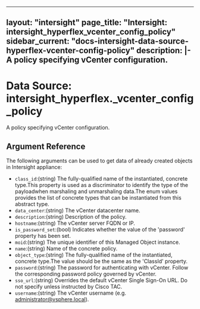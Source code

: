
---
layout: "intersight"
page_title: "Intersight: intersight_hyperflex_vcenter_config_policy"
sidebar_current: "docs-intersight-data-source-hyperflex-vcenter-config-policy"
description: |-
A policy specifying vCenter configuration.
---

# Data Source: intersight_hyperflex._vcenter_config_policy
A policy specifying vCenter configuration.
## Argument Reference
The following arguments can be used to get data of already created objects in Intersight appliance:
* `class_id`:(string) The fully-qualified name of the instantiated, concrete type.This property is used as a discriminator to identify the type of the payloadwhen marshaling and unmarshaling data.The enum values provides the list of concrete types that can be instantiated from this abstract type. 
* `data_center`:(string) The vCenter datacenter name. 
* `description`:(string) Description of the policy. 
* `hostname`:(string) The vCenter server FQDN or IP. 
* `is_password_set`:(bool) Indicates whether the value of the 'password' property has been set. 
* `moid`:(string) The unique identifier of this Managed Object instance. 
* `name`:(string) Name of the concrete policy. 
* `object_type`:(string) The fully-qualified name of the instantiated, concrete type.The value should be the same as the 'ClassId' property. 
* `password`:(string) The password for authenticating with vCenter. Follow the corresponding password policy governed by vCenter. 
* `sso_url`:(string) Overrides the default vCenter Single Sign-On URL. Do not specify unless instructed by Cisco TAC. 
* `username`:(string) The vCenter username (e.g. administrator@vsphere.local). 

